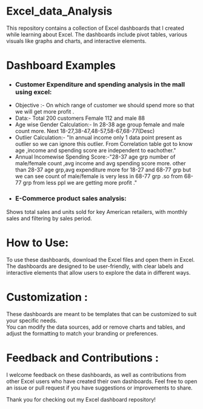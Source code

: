 # Excel_data_Analysis
This repository contains a collection of Excel dashboards that I created while learning about Excel.
The dashboards include pivot tables, various visuals like graphs and charts, and interactive elements.

# Dashboard Examples
* ### Customer Expenditure and spending analysis in the mall using excel:
 * Objective :-  On which range of customer we should spend more so that we will get more profit .
 * Data:- Total 200 customers Female 112 and male 88
 * Age wise Gender Calculation:- In 28-38 age group female and male count more. Next 18-27,38-47,48-57,58-67,68-77(Desc)
 * Outlier Calculation:- "In annual income only 1 data point present as outlier  so we can ignore this outlier.
                         From Correlation table got to know age ,income and spending score are independent to eachother."
 * Annual Incomewise Spending Score:-"28-37 age grp number of male/female count ,avg income and avg spending score more.
                         other than 28-37 age grp,avg expenditure more for 18-27 and 68-77 grp 
                         but we can see count of male/female is very less in 68-77 grp .so from 68-77 grp from 
                         less ppl we are getting more profit ."
* ### E-Commerce product sales analysis: 
 Shows total sales and units sold for key American retailers, with monthly sales and filtering by sales period.

# How to Use: 
To use these dashboards, download the Excel files and open them in Excel.
The dashboards are designed to be user-friendly, with clear labels and interactive elements that allow users to explore the data in different ways.

# Customization :
These dashboards are meant to be templates that can be customized to suit your specific needs.\
You can modify the data sources, add or remove charts and tables, and adjust the formatting to match your branding or preferences.

# Feedback and Contributions :
I welcome feedback on these dashboards, as well as contributions from other Excel users who have created their own dashboards. Feel free to open an issue or pull request if you have suggestions or improvements to share.

Thank you for checking out my Excel dashboard repository!
